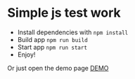 # Simple js test work

  * Install dependencies with `npm install`
  * Build app `npm run build`
  * Start app `npm run start`
  * Enjoy!

  Or just open the demo page [DEMO](https://public-p9p4vtfxb.now.sh)
